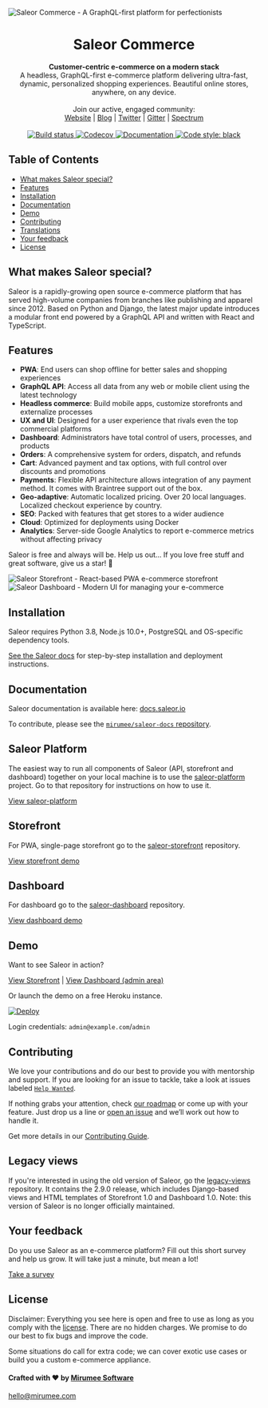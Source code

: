 ![Saleor Commerce - A GraphQL-first platform for perfectionists](https://user-images.githubusercontent.com/249912/71523206-4e45f800-28c8-11ea-84ba-345a9bfc998a.png)

<div align="center">
  <h1>Saleor Commerce</h1>
</div>

<div align="center">
  <strong>Customer-centric e-commerce on a modern stack</strong>
</div>

<div align="center">
  A headless, GraphQL-first e-commerce platform delivering ultra-fast, dynamic, personalized shopping experiences. Beautiful online stores, anywhere, on any device.
</div>

<br>

<div align="center">
  Join our active, engaged community: <br>
  <a href="https://saleor.io/">Website</a>
  <span> | </span>
  <a href="https://medium.com/saleor">Blog</a>
  <span> | </span>
  <a href="https://twitter.com/getsaleor">Twitter</a>
  <span> | </span>
  <a href="https://gitter.im/mirumee/saleor">Gitter</a>
  <span> | </span>
  <a href="https://spectrum.chat/saleor">Spectrum</a>
</div>

<br>

<div align="center">
  <a href="https://circleci.com/gh/mirumee/saleor">
    <img src="https://circleci.com/gh/mirumee/saleor.svg?style=svg" alt="Build status" />
  </a>
  <a href="http://codecov.io/github/mirumee/saleor?branch=master">
    <img src="http://codecov.io/github/mirumee/saleor/coverage.svg?branch=master" alt="Codecov" />
  </a>
  <a href="https://docs.saleor.io/">
    <img src="https://img.shields.io/badge/docs-docs.saleor.io-brightgreen.svg" alt="Documentation" />
  </a>
  <a href="https://github.com/python/black">
    <img src="https://img.shields.io/badge/code%20style-black-000000.svg" alt="Code style: black">
  </a>
</div>

## Table of Contents

- [What makes Saleor special?](#what-makes-saleor-special)
- [Features](#features)
- [Installation](#installation)
- [Documentation](#documentation)
- [Demo](#demo)
- [Contributing](#contributing)
- [Translations](#translations)
- [Your feedback](#your-feedback)
- [License](#license)

## What makes Saleor special?

Saleor is a rapidly-growing open source e-commerce platform that has served high-volume companies from branches like publishing and apparel since 2012. Based on Python and Django, the latest major update introduces a modular front end powered by a GraphQL API and written with React and TypeScript.

## Features

- **PWA**: End users can shop offline for better sales and shopping experiences
- **GraphQL API**: Access all data from any web or mobile client using the latest technology
- **Headless commerce**: Build mobile apps, customize storefronts and externalize processes
- **UX and UI**: Designed for a user experience that rivals even the top commercial platforms
- **Dashboard**: Administrators have total control of users, processes, and products
- **Orders**: A comprehensive system for orders, dispatch, and refunds
- **Cart**: Advanced payment and tax options, with full control over discounts and promotions
- **Payments**: Flexible API architecture allows integration of any payment method. It comes with Braintree support out of the box.
- **Geo-adaptive**: Automatic localized pricing. Over 20 local languages. Localized checkout experience by country.
- **SEO**: Packed with features that get stores to a wider audience
- **Cloud**: Optimized for deployments using Docker
- **Analytics**: Server-side Google Analytics to report e-commerce metrics without affecting privacy

Saleor is free and always will be.
Help us out… If you love free stuff and great software, give us a star! 🌟

![Saleor Storefront - React-based PWA e-commerce storefront](https://user-images.githubusercontent.com/249912/71527146-5b6be280-28da-11ea-901d-eb76161a6bfb.png)
![Saleor Dashboard - Modern UI for managing your e-commerce](https://user-images.githubusercontent.com/249912/71523261-8a795880-28c8-11ea-98c0-6281ea37f412.png)

## Installation

Saleor requires Python 3.8, Node.js 10.0+, PostgreSQL and OS-specific dependency tools.

[See the Saleor docs](https://docs.saleor.io/docs/getting-started/intro/) for step-by-step installation and deployment instructions.

## Documentation

Saleor documentation is available here: [docs.saleor.io](https://docs.saleor.io)

To contribute, please see the [`mirumee/saleor-docs` repository](https://github.com/mirumee/saleor-docs/).

## Saleor Platform
The easiest way to run all components of Saleor (API, storefront and dashboard) together on your local machine is to use the [saleor-platform](https://github.com/mirumee/saleor-platform) project. Go to that repository for instructions on how to use it.

[View saleor-platform](https://github.com/mirumee/saleor-platform)

## Storefront

For PWA, single-page storefront go to the [saleor-storefront](https://github.com/mirumee/saleor-storefront) repository.

[View storefront demo](https://pwa.saleor.io/)

## Dashboard

For dashboard go to the [saleor-dashboard](https://github.com/mirumee/saleor-dashboard) repository.

[View dashboard demo](https://pwa.saleor.io/dashboard/)

## Demo

Want to see Saleor in action?

[View Storefront](https://pwa.saleor.io/) | [View Dashboard (admin area)](https://pwa.saleor.io/dashboard/)

Or launch the demo on a free Heroku instance.

[![Deploy](https://www.herokucdn.com/deploy/button.svg)](https://heroku.com/deploy)

Login credentials: `admin@example.com`/`admin`

## Contributing

We love your contributions and do our best to provide you with mentorship and support. If you are looking for an issue to tackle, take a look at issues labeled [`Help Wanted`](https://github.com/mirumee/saleor/issues?q=is%3Aopen+is%3Aissue+label%3A%22help+wanted%22).

If nothing grabs your attention, check [our roadmap](https://github.com/mirumee/saleor/projects/6) or come up with your feature. Just drop us a line or [open an issue](https://github.com/mirumee/saleor/issues/new) and we’ll work out how to handle it.

Get more details in our [Contributing Guide](https://docs.getsaleor.com/docs/contributing/intro/).

## Legacy views

If you're interested in using the old version of Saleor, go the [legacy-views](https://github.com/mirumee/legacy-views) repository. It contains the 2.9.0 release, which includes Django-based views and HTML templates of Storefront 1.0 and Dashboard 1.0. Note: this version of Saleor is no longer officially maintained.


## Your feedback

Do you use Saleor as an e-commerce platform?
Fill out this short survey and help us grow. It will take just a minute, but mean a lot!

[Take a survey](https://mirumee.typeform.com/to/sOIJbJ)

## License

Disclaimer: Everything you see here is open and free to use as long as you comply with the [license](https://github.com/mirumee/saleor/blob/master/LICENSE). There are no hidden charges. We promise to do our best to fix bugs and improve the code.

Some situations do call for extra code; we can cover exotic use cases or build you a custom e-commerce appliance.

#### Crafted with ❤️ by [Mirumee Software](http://mirumee.com)

hello@mirumee.com
